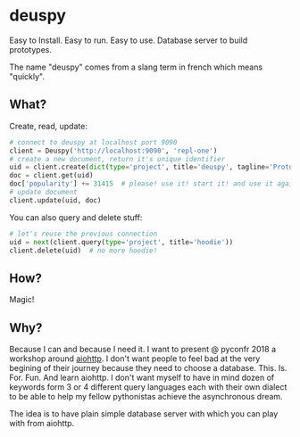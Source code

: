 # deuspy

Easy to Install. Easy to run. Easy to use. Database server to build prototypes.

The name "deuspy" comes from a slang term in french which means "quickly".

## What?

Create, read, update:

```python
# connect to deuspy at localhost port 9090
client = Deuspy('http://localhost:9090', 'repl-one')
# create a new document, return it's unique identifier
uid = client.create(dict(type='project', title='deuspy', tagline='Prototypes. For. Fun.', popularity=1))
doc = client.get(uid)
doc['popularity'] += 31415  # please! use it! start it! and use it again!
# update document
client.update(uid, doc)
```

You can also query and delete stuff:

```python
# let's reuse the previous connection
uid = next(client.query(type='project', title='hoodie'))
client.delete(uid)  # no more hoodie!
```

## How?

Magic!

## Why?

Because I can and because I need it. I want to present @ pyconfr 2018 a workshop
around [aiohttp](https://aiohttp.readthedocs.io/en/stable/). I don't want people
to feel bad at the very begining of their journey because they need to choose a
database. This. Is. For. Fun. And learn aiohttp. I don't want myself to have in
mind dozen of keywords form 3 or 4 different query languages each with their own
dialect to be able to help my fellow pythonistas achieve the asynchronous dream.

The idea is to have plain simple database server with which you can play with from
aiohttp.
